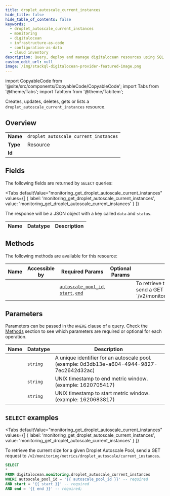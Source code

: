 ```yaml
--- 
title: droplet_autoscale_current_instances
hide_title: false
hide_table_of_contents: false
keywords:
  - droplet_autoscale_current_instances
  - monitoring
  - digitalocean
  - infrastructure-as-code
  - configuration-as-data
  - cloud inventory
description: Query, deploy and manage digitalocean resources using SQL
custom_edit_url: null
image: /img/stackql-digitalocean-provider-featured-image.png
---
```


import CopyableCode from '@site/src/components/CopyableCode/CopyableCode';
import Tabs from '@theme/Tabs';
import TabItem from '@theme/TabItem';

Creates, updates, deletes, gets or lists a <code>droplet_autoscale_current_instances</code> resource.

## Overview
<table><tbody>
<tr><td><b>Name</b></td><td><code>droplet_autoscale_current_instances</code></td></tr>
<tr><td><b>Type</b></td><td>Resource</td></tr>
<tr><td><b>Id</b></td><td><CopyableCode code="digitalocean.monitoring.droplet_autoscale_current_instances" /></td></tr>
</tbody></table>

## Fields

The following fields are returned by `SELECT` queries:

<Tabs
    defaultValue="monitoring_get_droplet_autoscale_current_instances"
    values={[
        { label: 'monitoring_get_droplet_autoscale_current_instances', value: 'monitoring_get_droplet_autoscale_current_instances' }
    ]}
>
<TabItem value="monitoring_get_droplet_autoscale_current_instances">

The response will be a JSON object with a key called `data` and `status`.

<table>
<thead>
    <tr>
    <th>Name</th>
    <th>Datatype</th>
    <th>Description</th>
    </tr>
</thead>
<tbody>
</tbody>
</table>
</TabItem>
</Tabs>

## Methods

The following methods are available for this resource:

<table>
<thead>
    <tr>
    <th>Name</th>
    <th>Accessible by</th>
    <th>Required Params</th>
    <th>Optional Params</th>
    <th>Description</th>
    </tr>
</thead>
<tbody>
<tr>
    <td><a href="#monitoring_get_droplet_autoscale_current_instances"><CopyableCode code="monitoring_get_droplet_autoscale_current_instances" /></a></td>
    <td><CopyableCode code="select" /></td>
    <td><a href="#parameter-autoscale_pool_id"><code>autoscale_pool_id</code></a>, <a href="#parameter-start"><code>start</code></a>, <a href="#parameter-end"><code>end</code></a></td>
    <td></td>
    <td>To retrieve the current size for a given Droplet Autoscale Pool, send a GET request to `/v2/monitoring/metrics/droplet_autoscale/current_instances`.</td>
</tr>
</tbody>
</table>

## Parameters

Parameters can be passed in the `WHERE` clause of a query. Check the [Methods](#methods) section to see which parameters are required or optional for each operation.

<table>
<thead>
    <tr>
    <th>Name</th>
    <th>Datatype</th>
    <th>Description</th>
    </tr>
</thead>
<tbody>
<tr id="parameter-autoscale_pool_id">
    <td><CopyableCode code="autoscale_pool_id" /></td>
    <td><code>string</code></td>
    <td>A unique identifier for an autoscale pool. (example: 0d3db13e-a604-4944-9827-7ec2642d32ac)</td>
</tr>
<tr id="parameter-end">
    <td><CopyableCode code="end" /></td>
    <td><code>string</code></td>
    <td>UNIX timestamp to end metric window. (example: 1620705417)</td>
</tr>
<tr id="parameter-start">
    <td><CopyableCode code="start" /></td>
    <td><code>string</code></td>
    <td>UNIX timestamp to start metric window. (example: 1620683817)</td>
</tr>
</tbody>
</table>

## `SELECT` examples

<Tabs
    defaultValue="monitoring_get_droplet_autoscale_current_instances"
    values={[
        { label: 'monitoring_get_droplet_autoscale_current_instances', value: 'monitoring_get_droplet_autoscale_current_instances' }
    ]}
>
<TabItem value="monitoring_get_droplet_autoscale_current_instances">

To retrieve the current size for a given Droplet Autoscale Pool, send a GET request to `/v2/monitoring/metrics/droplet_autoscale/current_instances`.

```sql
SELECT
*
FROM digitalocean.monitoring.droplet_autoscale_current_instances
WHERE autoscale_pool_id = '{{ autoscale_pool_id }}' -- required
AND start = '{{ start }}' -- required
AND end = '{{ end }}' -- required;
```
</TabItem>
</Tabs>
